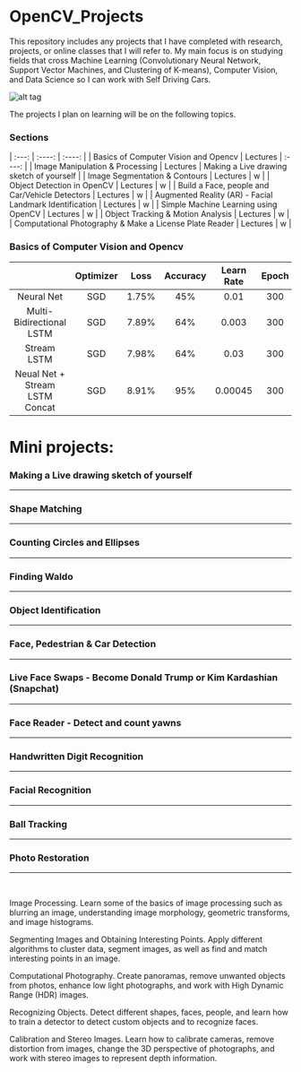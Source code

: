 # OpenCV_Projects

This repository includes any projects that I have completed with research, projects, or online classes that I will refer to. My main focus is on studying fields that cross Machine Learning (Convolutionary Neural Network, Support Vector Machines, and Clustering of K-means), Computer Vision, and Data Science so I can work with Self Driving Cars. 

![alt tag](https://github.com/OverRatedTech/OpenCV_Projects/blob/master/OpenCV_CNN.png)

The projects I plan on learning will be on the following topics. 

### Sections        
| :---:                                                   | :----:    |  :----: | 
| Basics of Computer Vision and Opencv                    | Lectures  | :----: | 
| Image Manipulation & Processing                         | Lectures  | Making a Live drawing sketch of yourself |
| Image Segmentation & Contours                           | Lectures  |    w   |
| Object Detection in OpenCV                              | Lectures  |    w   |
| Build a Face, people and Car/Vehicle Detectors          | Lectures  |    w   |
| Augmented Reality (AR) - Facial Landmark Identification | Lectures  |    w   |
| Simple Machine Learning using OpenCV                    | Lectures  |    w   |
| Object Tracking & Motion Analysis                       | Lectures  |    w   |
| Computational Photography & Make a License Plate Reader | Lectures  |    w   |

### Basics of Computer Vision and Opencv
|                                  |   Optimizer   | Loss     |  Accuracy  | Learn Rate | Epoch | Batch Size |   GPU Usage  |   CPU Usage
| :---:                            | :----: |  :----:  |  :---:   |  :----:    | :---: |    :---:   |    :----:    |    :----:    | 
| Neural Net                       |  SGD  |  1.75%   |  45%    |  0.01    | 300  |   30    |    29%       |    15.31%    |   
| Multi-Bidirectional LSTM         |  SGD  |  7.89%   |  64%    |  0.003   | 300  |   64    |    55%       |    12.65%    |   
| Stream LSTM                      |  SGD  |  7.98%   |  64%    |  0.03    | 300  |   64    |     0%       |     97%      |    
| Neual Net + Stream LSTM Concat   |  SGD  |  8.91%   |  95%    |  0.00045 | 300  |   64    |   24.13%     |   12.67%     |    

# Mini projects: 
### Making a Live drawing sketch of yourself </br>
------------------------------------------------------------------------------------------------
### Shape Matching </br>
------------------------------------------------------------------------------------------------
### Counting Circles and Ellipses </br>
------------------------------------------------------------------------------------------------
### Finding Waldo </br>
------------------------------------------------------------------------------------------------
### Object Identification </br>
------------------------------------------------------------------------------------------------
### Face, Pedestrian & Car Detection </br>
------------------------------------------------------------------------------------------------
### Live Face Swaps - Become Donald Trump or Kim Kardashian (Snapchat) </br>
------------------------------------------------------------------------------------------------
### Face Reader - Detect and count yawns </br>
------------------------------------------------------------------------------------------------
### Handwritten Digit Recognition </br>
------------------------------------------------------------------------------------------------
### Facial Recognition </br>
------------------------------------------------------------------------------------------------
### Ball Tracking </br>
------------------------------------------------------------------------------------------------
### Photo Restoration </br>
------------------------------------------------------------------------------------------------
</br>

Image Processing. Learn some of the basics of image processing such as blurring an image, understanding image morphology, geometric transforms, and image histograms.

Segmenting Images and Obtaining Interesting Points. Apply different algorithms to cluster data, segment images, as well as find and match interesting points in an image.

Computational Photography. Create panoramas, remove unwanted objects from photos, enhance low light photographs, and work with High Dynamic Range (HDR) images.

Recognizing Objects. Detect different shapes, faces, people, and learn how to train a detector to detect custom objects and to recognize faces.

Calibration and Stereo Images. Learn how to calibrate cameras, remove distortion from images, change the 3D perspective of photographs, and work with stereo images to represent depth information.
